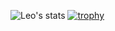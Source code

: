 ![Leo's stats](https://github-readme-stats.vercel.app/api?username=leonardoacosta&count_private=true?theme=radical)
[![trophy](https://github-profile-trophy.vercel.app/?username=leonardoacosta&theme=onedark)](https://github.com/ryo-ma/github-profile-trophy)
